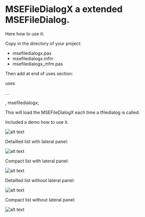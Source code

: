 # MSEFileDialogX a extended MSEFileDialog.

Here how to use it:

Copy in the directory of your project: 

- msefiledialogx.pas
- msefiledialogx.mfm
- msefiledialogx_mfm.pas

Then add at end of uses section:

uses

...

 , msefiledialogx;


This will load the MSEFileDialogX each time a tfiledialog is called.


Included a demo how to use it.

![alt text](https://user-images.githubusercontent.com/3421249/91650054-f70dae00-ea7a-11ea-80f1-f54e31361080.png)


Detailled list with lateral panel:

![alt text](https://user-images.githubusercontent.com/3421249/92292557-1050a780-ef1e-11ea-8adc-9fca84db9ada.png)


Compact list with lateral panel:

![alt text](https://user-images.githubusercontent.com/3421249/92292602-5b6aba80-ef1e-11ea-99ad-4a8e68a0cf41.png)


Detailled list without lateral panel:

![alt text](https://user-images.githubusercontent.com/3421249/92292625-805f2d80-ef1e-11ea-81de-cc204a3d6c29.png)


Compact list without lateral panel:

![alt text](https://user-images.githubusercontent.com/3421249/92292643-979e1b00-ef1e-11ea-831f-71f3229fb349.png)








